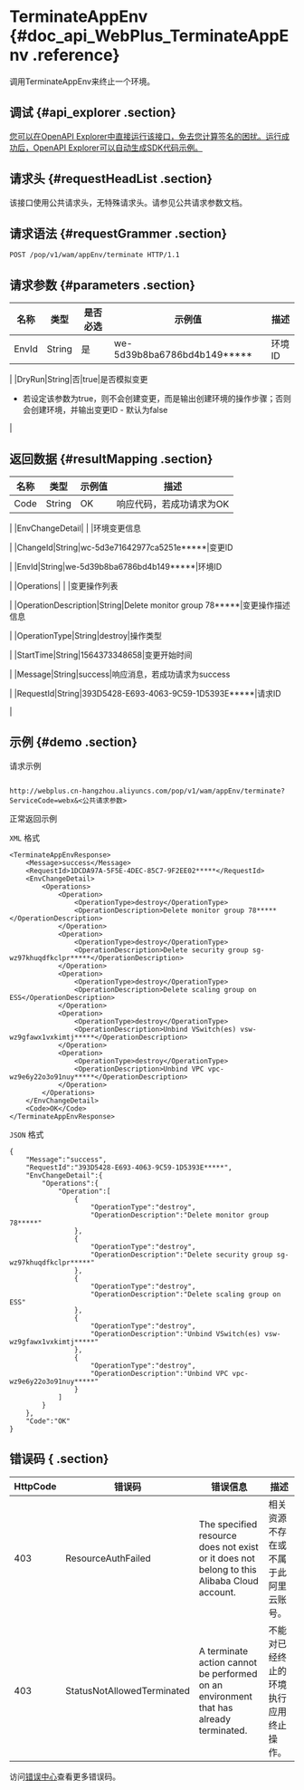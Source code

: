 # TerminateAppEnv {#doc_api_WebPlus_TerminateAppEnv .reference}

调用TerminateAppEnv来终止一个环境。

## 调试 {#api_explorer .section}

[您可以在OpenAPI Explorer中直接运行该接口，免去您计算签名的困扰。运行成功后，OpenAPI Explorer可以自动生成SDK代码示例。](https://api.aliyun.com/#product=WebPlus&api=TerminateAppEnv&type=ROA&version=2019-03-20)

## 请求头 {#requestHeadList .section}

该接口使用公共请求头，无特殊请求头。请参见公共请求参数文档。

## 请求语法 {#requestGrammer .section}

```
POST /pop/v1/wam/appEnv/terminate HTTP/1.1
```

## 请求参数 {#parameters .section}

|名称|类型|是否必选|示例值|描述|
|--|--|----|---|--|
|EnvId|String|是|we-5d39b8ba6786bd4b149\*\*\*\*\*|环境ID

 |
|DryRun|String|否|true|是否模拟变更

 -   若设定该参数为true，则不会创建变更，而是输出创建环境的操作步骤；否则会创建环境，并输出变更ID
    -   默认为false

 |

## 返回数据 {#resultMapping .section}

|名称|类型|示例值|描述|
|--|--|---|--|
|Code|String|OK|响应代码，若成功请求为OK

 |
|EnvChangeDetail| | |环境变更信息

 |
|ChangeId|String|wc-5d3e71642977ca5251e\*\*\*\*\*|变更ID

 |
|EnvId|String|we-5d39b8ba6786bd4b149\*\*\*\*\*|环境ID

 |
|Operations| | |变更操作列表

 |
|OperationDescription|String|Delete monitor group 78\*\*\*\*\*|变更操作描述信息

 |
|OperationType|String|destroy|操作类型

 |
|StartTime|String|1564373348658|变更开始时间

 |
|Message|String|success|响应消息，若成功请求为success

 |
|RequestId|String|393D5428-E693-4063-9C59-1D5393E\*\*\*\*\*|请求ID

 |

## 示例 {#demo .section}

请求示例

``` {#request_demo}

http://webplus.cn-hangzhou.aliyuncs.com/pop/v1/wam/appEnv/terminate?ServiceCode=webx&<公共请求参数>

```

正常返回示例

`XML` 格式

``` {#xml_return_success_demo}
<TerminateAppEnvResponse>
    <Message>success</Message>
    <RequestId>1DCDA97A-5F5E-4DEC-85C7-9F2EE02*****</RequestId>
    <EnvChangeDetail>
        <Operations>
            <Operation>
                <OperationType>destroy</OperationType>
                <OperationDescription>Delete monitor group 78*****</OperationDescription>
            </Operation>
            <Operation>
                <OperationType>destroy</OperationType>
                <OperationDescription>Delete security group sg-wz97khuqdfkclpr*****</OperationDescription>
            </Operation>
            <Operation>
                <OperationType>destroy</OperationType>
                <OperationDescription>Delete scaling group on ESS</OperationDescription>
            </Operation>
            <Operation>
                <OperationType>destroy</OperationType>
                <OperationDescription>Unbind VSwitch(es) vsw-wz9gfawx1vxkimtj*****</OperationDescription>
            </Operation>
            <Operation>
                <OperationType>destroy</OperationType>
                <OperationDescription>Unbind VPC vpc-wz9e6y22o3o91nuy*****</OperationDescription>
            </Operation>
        </Operations>
    </EnvChangeDetail>
    <Code>OK</Code>
</TerminateAppEnvResponse>
```

`JSON` 格式

``` {#json_return_success_demo}
{
	"Message":"success",
	"RequestId":"393D5428-E693-4063-9C59-1D5393E*****",
	"EnvChangeDetail":{
		"Operations":{
			"Operation":[
				{
					"OperationType":"destroy",
					"OperationDescription":"Delete monitor group 78*****"
				},
				{
					"OperationType":"destroy",
					"OperationDescription":"Delete security group sg-wz97khuqdfkclpr*****"
				},
				{
					"OperationType":"destroy",
					"OperationDescription":"Delete scaling group on ESS"
				},
				{
					"OperationType":"destroy",
					"OperationDescription":"Unbind VSwitch(es) vsw-wz9gfawx1vxkimtj*****"
				},
				{
					"OperationType":"destroy",
					"OperationDescription":"Unbind VPC vpc-wz9e6y22o3o91nuy*****"
				}
			]
		}
	},
	"Code":"OK"
}
```

## 错误码 { .section}

|HttpCode|错误码|错误信息|描述|
|--------|---|----|--|
|403|ResourceAuthFailed|The specified resource does not exist or it does not belong to this Alibaba Cloud account.|相关资源不存在或不属于此阿里云账号。|
|403|StatusNotAllowedTerminated|A terminate action cannot be performed on an environment that has already terminated.|不能对已经终止的环境执行应用终止操作。|

访问[错误中心](https://error-center.aliyun.com/status/product/WebPlus)查看更多错误码。

